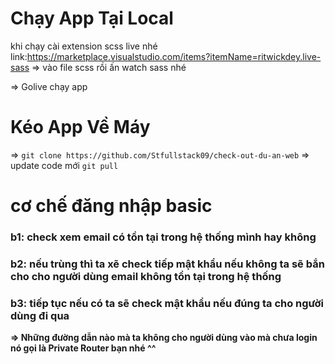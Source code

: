 # Chạy App Tại Local

khi chạy cài extension scss live nhé
link:https://marketplace.visualstudio.com/items?itemName=ritwickdey.live-sass
=> vào file scss rồi ấn watch sass nhé

=> Golive chạy app

# Kéo App Về Máy
=> `git clone https://github.com/Stfullstack09/check-out-du-an-web`
=> update code mới `git pull`

# cơ chế đăng nhập basic
 ### b1: check xem email có tồn tại trong hệ thống mình hay không
 ### b2: nếu trùng thì ta xẽ check tiếp mật khẩu nếu không ta sẽ bắn cho cho người dùng email không tồn tại trong hệ thống
 ### b3: tiếp tục nếu có ta sẽ check mật khẩu nếu đúng ta cho người dùng đi qua

  **=> Những đường dẫn nào mà ta không cho người dùng vào mà chưa login nó gọi là Private Router bạn nhé ^^**

